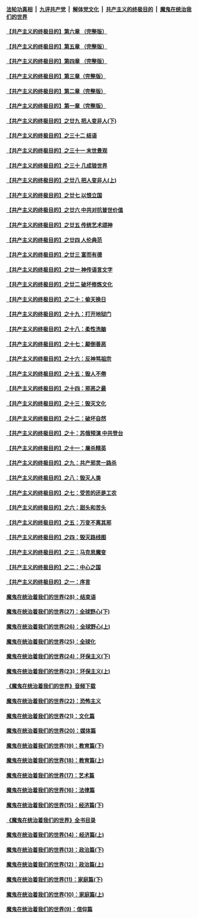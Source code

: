 ####  [法轮功真相](../../../../basic/blob/master/README.md?t=04151930) &nbsp;|&nbsp; [九评共产党](../../../../9ping.md/blob/master/README.md?t=04151930) &nbsp;|&nbsp; [解体党文化](../../../../jtdwh.md/blob/master/README.md?t=04151930)  &nbsp;|&nbsp; [共产主义的终极目的](../../../../gczydzjmd.md/blob/master/README.md?t=04151930) &nbsp;|&nbsp; [魔鬼在统治我们的世界](../../../../mgztzwmdsj.md/blob/master/README.md?t=04151930) 

#### [【共产主义的终极目的】第六章 （完整版）](../pages/nsc422/n11428913.md?t=04151930) 

#### [【共产主义的终极目的】第五章 （完整版）](../pages/nsc422/n11428912.md?t=04151930) 

#### [【共产主义的终极目的】第四章 （完整版）](../pages/nsc422/n11428907.md?t=04151930) 

#### [【共产主义的终极目的】第三章（完整版）](../pages/nsc422/n11428848.md?t=04151930) 

#### [【共产主义的终极目的】第二章（完整版）](../pages/nsc422/n11428831.md?t=04151930) 

#### [【共产主义的终极目的】第一章（完整版）](../pages/nsc422/n11417651.md?t=04151930) 

#### [【共产主义的终极目的】之廿九 把人变非人(下)](../pages/nsc422/n11344140.md?t=04151930) 

#### [【共产主义的终极目的】之三十二 结语](../pages/nsc422/n11360535.md?t=04151930) 

#### [【共产主义的终极目的】之三十一 末世景观](../pages/nsc422/n11351129.md?t=04151930) 

#### [【共产主义的终极目的】之三十 几成狼世界](../pages/nsc422/n11348280.md?t=04151930) 

#### [【共产主义的终极目的】之廿八 把人变非人(上)](../pages/nsc422/n11340492.md?t=04151930) 

#### [【共产主义的终极目的】之廿七 以恨立国](../pages/nsc422/n11336944.md?t=04151930) 

#### [【共产主义的终极目的】之廿六 中共对抗普世价值](../pages/nsc422/n11324785.md?t=04151930) 

#### [【共产主义的终极目的】之廿五 传统艺术颂神](../pages/nsc422/n11296396.md?t=04151930) 

#### [【共产主义的终极目的】之廿四 人伦典范](../pages/nsc422/n11296397.md?t=04151930) 

#### [【共产主义的终极目的】之廿三 富而有德](../pages/nsc422/n11283598.md?t=04151930) 

#### [【共产主义的终极目的】之廿一 神传语言文字](../pages/nsc422/n11263265.md?t=04151930) 

#### [【共产主义的终极目的】之廿二 破坏修炼文化](../pages/nsc422/n11245728.md?t=04151930) 

#### [【共产主义的终极目的】之二十：偷天换日](../pages/nsc422/n11238846.md?t=04151930) 

#### [【共产主义的终极目的】之十九：打开地狱门](../pages/nsc422/n11206376.md?t=04151930) 

#### [【共产主义的终极目的】之十八：柔性洗脑](../pages/nsc422/n11199994.md?t=04151930) 

#### [【共产主义的终极目的】之十七：颠倒善恶](../pages/nsc422/n11179782.md?t=04151930) 

#### [【共产主义的终极目的】之十六：反神骂祖宗](../pages/nsc422/n11166798.md?t=04151930) 

#### [【共产主义的终极目的】之十五：毁人不倦](../pages/nsc422/n11166792.md?t=04151930) 

#### [【共产主义的终极目的】之十四：邪恶之最](../pages/nsc422/n11150249.md?t=04151930) 

#### [【共产主义的终极目的】之十三：毁灭文化](../pages/nsc422/n11135227.md?t=04151930) 

#### [【共产主义的终极目的】之十二：破坏自然](../pages/nsc422/n11135214.md?t=04151930) 

#### [【共产主义的终极目的】之十：苏俄预演 中共登台](../pages/nsc422/n11118424.md?t=04151930) 

#### [【共产主义的终极目的】之十一：屠杀精英](../pages/nsc422/n11118442.md?t=04151930) 

#### [【共产主义的终极目的】之九：共产邪灵一路杀](../pages/nsc422/n11114139.md?t=04151930) 

#### [【共产主义的终极目的】之八：毁灭人类](../pages/nsc422/n11108503.md?t=04151930) 

#### [【共产主义的终极目的】之七：受苦的还是工农](../pages/nsc422/n11101809.md?t=04151930) 

#### [【共产主义的终极目的】之六：甜头和苦头](../pages/nsc422/n11096971.md?t=04151930) 

#### [【共产主义的终极目的】之五：万变不离其邪](../pages/nsc422/n11091285.md?t=04151930) 

#### [【共产主义的终极目的】之四：毁灭路线图](../pages/nsc422/n11086284.md?t=04151930) 

#### [【共产主义的终极目的】之三：马克思魔变](../pages/nsc422/n11061941.md?t=04151930) 

#### [【共产主义的终极目的】之二：中心之国](../pages/nsc422/n11047728.md?t=04151930) 

#### [【共产主义的终极目的】之一：序言](../pages/nsc422/n11086077.md?t=04151930) 

#### [魔鬼在统治着我们的世界(28)：结束语](../pages/nsc422/n10936246.md?t=04151930) 

#### [魔鬼在统治着我们的世界(27)：全球野心(下)](../pages/nsc422/n10928319.md?t=04151930) 

#### [魔鬼在统治着我们的世界(26)：全球野心(上)](../pages/nsc422/n10900318.md?t=04151930) 

#### [魔鬼在统治着我们的世界(25)：全球化](../pages/nsc422/n10788205.md?t=04151930) 

#### [魔鬼在统治着我们的世界(24)：环保主义(下)](../pages/nsc422/n10695307.md?t=04151930) 

#### [魔鬼在统治着我们的世界(23)：环保主义(上)](../pages/nsc422/n10688613.md?t=04151930) 

#### [《魔鬼在统治着我们的世界》音频下载](../pages/nsc422/n10635553.md?t=04151930) 

#### [魔鬼在统治着我们的世界(22)：恐怖主义](../pages/nsc422/n10614727.md?t=04151930) 

#### [魔鬼在统治着我们的世界(21)：文化篇](../pages/nsc422/n10597706.md?t=04151930) 

#### [魔鬼在统治着我们的世界(20)：媒体篇](../pages/nsc422/n10586579.md?t=04151930) 

#### [魔鬼在统治着我们的世界(19)：教育篇(下)](../pages/nsc422/n10564808.md?t=04151930) 

#### [魔鬼在统治着我们的世界(18)：教育篇(上)](../pages/nsc422/n10526970.md?t=04151930) 

#### [魔鬼在统治着我们的世界(17)：艺术篇](../pages/nsc422/n10499093.md?t=04151930) 

#### [魔鬼在统治着我们的世界(16)：法律篇](../pages/nsc422/n10485969.md?t=04151930) 

#### [魔鬼在统治着我们的世界(15)：经济篇(下)](../pages/nsc422/n10469975.md?t=04151930) 

#### [《魔鬼在统治着我们的世界》全书目录](../pages/nsc422/n10464261.md?t=04151930) 

#### [魔鬼在统治着我们的世界(14)：经济篇(上)](../pages/nsc422/n10457370.md?t=04151930) 

#### [魔鬼在统治着我们的世界(13)：政治篇(下)](../pages/nsc422/n10448270.md?t=04151930) 

#### [魔鬼在统治着我们的世界(12)：政治篇(上)](../pages/nsc422/n10444576.md?t=04151930) 

#### [魔鬼在统治着我们的世界(11)：家庭篇(下)](../pages/nsc422/n10440961.md?t=04151930) 

#### [魔鬼在统治着我们的世界(10)：家庭篇(上)](../pages/nsc422/n10435448.md?t=04151930) 

#### [魔鬼在统治着我们的世界(9)：信仰篇](../pages/nsc422/n10432159.md?t=04151930) 

